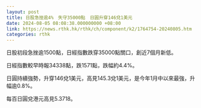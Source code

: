 ```yaml
---
layout: post
title: 日股急挫逾4%　失守35000點　日圓升穿146兌1美元
date: 2024-08-05 08:08:38.000000000 +08:00
link: https://news.rthk.hk/rthk/ch/component/k2/1764754-20240805.htm
categories: rthk
---
```


日股初段急挫逾1500點，日經指數跌穿35000點關口，創近7個月新低。

日經指數較早時報34338點，跌1571點，跌幅約4.4%。

日圓持續強勢，升穿146兌1美元，高見145.3兌1美元，是今年1月中以來最強，升幅逾0.8%。

每百日圓兌港元高見5.3718。
